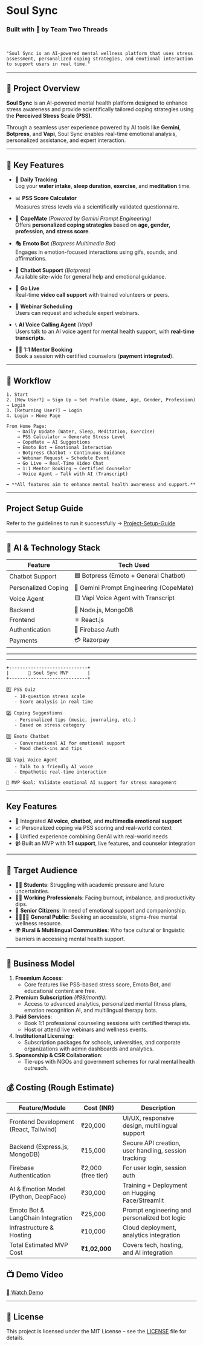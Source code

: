 # Soul Sync 
### Built with 💙 by Team Two Threads
<br>

``` "Soul Sync is an AI-powered mental wellness platform that uses stress assessment, personalized coping strategies, and emotional interaction to support users in real time." ```
 

---

## 🎯 Project Overview

**Soul Sync** is an AI-powered mental health platform designed to enhance stress awareness and provide scientifically tailored coping strategies using the **Perceived Stress Scale (PSS)**. 

Through a seamless user experience powered by AI tools like **Gemini**, **Botpress**, and **Vapi**, Soul Sync enables real-time emotional analysis, personalized assistance, and expert interaction.

---

## 🌟 Key Features

- 🧘 **Daily Tracking**  
  Log your **water intake**, **sleep duration**, **exercise**, and **meditation** time.

- 📊 **PSS Score Calculator**  
  Measures stress levels via a scientifically validated questionnaire.

- 🤖 **CopeMate** *(Powered by Gemini Prompt Engineering)*  
  Offers **personalized coping strategies** based on **age, gender, profession, and stress score**.

- 🎭 **Emoto Bot** *(Botpress Multimedia Bot)*  
  Engages in emotion-focused interactions using gifs, sounds, and affirmations.

- 💬 **Chatbot Support** *(Botpress)*  
  Available site-wide for general help and emotional guidance.

- 🎥 **Go Live**  
  Real-time **video call support** with trained volunteers or peers.

- 📅 **Webinar Scheduling**  
  Users can request and schedule expert webinars.

- 📞 **AI Voice Calling Agent** *(Vapi)*  
  Users talk to an AI voice agent for mental health support, with **real-time transcripts**.

- 🧑‍⚕️ **1:1 Mentor Booking**  
  Book a session with certified counselors (**payment integrated**).

---

## 🔄 Workflow

```text
1. Start
2. [New User?] → Sign Up → Set Profile (Name, Age, Gender, Profession) → Login
3. [Returning User?] → Login
4. Login → Home Page

From Home Page:
    → Daily Update (Water, Sleep, Meditation, Exercise)
    → PSS Calculator → Generate Stress Level
    → CopeMate → AI Suggestions
    → Emoto Bot → Emotional Interaction
    → Botpress Chatbot → Continuous Guidance
    → Webinar Request → Schedule Event
    → Go Live → Real-Time Video Chat
    → 1:1 Mentor Booking → Certified Counselor
    → Voice Agent → Talk with AI (Transcript)

➡️ **All features aim to enhance mental health awareness and support.**
```

---

## Project Setup Guide 

Refer to the guidelines to run it successfully → [Project-Setup-Guide](./Project-Setup-Guide.md)

---

## 🧠 AI & Technology Stack

| Feature              | Tech Used                              |
|----------------------|----------------------------------------|
| Chatbot Support      | 🟦 Botpress (Emoto + General Chatbot)   |
| Personalized Coping  | 🔷 Gemini Prompt Engineering (CopeMate) |
| Voice Agent          | 🟨 Vapi Voice Agent with Transcript      |
| Backend              | 🔧 Node.js, MongoDB                     |
| Frontend             | ⚛️ React.js                            |
| Authentication       | 🔐 Firebase Auth                        |
| Payments             | 💳 Razorpay                             |

---
---
```
+-----------------------------+
|       🧠 Soul Sync MVP       |
+-----------------------------+

1️⃣ PSS Quiz
   - 10-question stress scale
   - Score analysis in real time

2️⃣ Coping Suggestions
   - Personalized tips (music, journaling, etc.)
   - Based on stress category

3️⃣ Emoto Chatbot
   - Conversational AI for emotional support
   - Mood check-ins and tips

4️⃣ Vapi Voice Agent
   - Talk to a friendly AI voice
   - Empathetic real-time interaction

🧪 MVP Goal: Validate emotional AI support for stress management

```

---

## Key Features
- 🧠 Integrated **AI voice**, **chatbot**, and **multimedia emotional support**
- 📈 Personalized coping via PSS scoring and real-world context
- 🔗 Unified experience combining GenAI with real-world needs
- 📹 Built an MVP with **1:1 support**, live features, and counselor integration

---

## 🎯 Target Audience
- 🧑‍🎓 **Students**: Struggling with academic pressure and future uncertainties.
- 👩‍💻 **Working Professionals**: Facing burnout, imbalance, and productivity dips.
- 🧓 **Senior Citizens**: In need of emotional support and companionship.
- 👨‍👩‍👧‍👦 **General Public**: Seeking an accessible, stigma-free mental wellness resource.
- 🌍 **Rural & Multilingual Communities**: Who face cultural or linguistic barriers in accessing mental health support.

--- 


## 💼 Business Model
1. **Freemium Access**: 
   - Core features like PSS-based stress score, Emoto Bot, and educational content are free.
2. **Premium Subscription** *(₹99/month)*:
   - Access to advanced analytics, personalized mental fitness plans, emotion recognition AI, and multilingual therapy bots.
3. **Paid Services**:
   - Book 1:1 professional counseling sessions with certified therapists.
   - Host or attend live webinars and wellness events.
4. **Institutional Licensing**:
   - Subscription packages for schools, universities, and corporate organizations with admin dashboards and analytics.
5. **Sponsorship & CSR Collaboration**:
   - Tie-ups with NGOs and government schemes for rural mental health outreach.

## 💰 Costing (Rough Estimate)
| Feature/Module                          | Cost (INR)        | Description                                               |
|----------------------------------------|-------------------|-----------------------------------------------------------|
| Frontend Development (React, Tailwind) | ₹20,000           | UI/UX, responsive design, multilingual support            |
| Backend (Express.js, MongoDB)          | ₹15,000           | Secure API creation, user handling, session tracking      |
| Firebase Authentication                | ₹2,000 (free tier)| For user login, session auth                              |
| AI & Emotion Model (Python, DeepFace)  | ₹30,000           | Training + Deployment on Hugging Face/Streamlit           |
| Emoto Bot & LangChain Integration      | ₹25,000           | Prompt engineering and personalized bot logic             |
| Infrastructure & Hosting               | ₹10,000           | Cloud deployment, analytics integration                   |
| Total Estimated MVP Cost               | **₹1,02,000**     | Covers tech, hosting, and AI integration                  |

## 📺 Demo Video

[🔗 Watch Demo](https://youtu.be/4NR3KjbkEhg?si=mDW0ilsIF1sdW8SJ)

---

## 📝 License

This project is licensed under the MIT License – see the [LICENSE](LICENSE) file for details.
